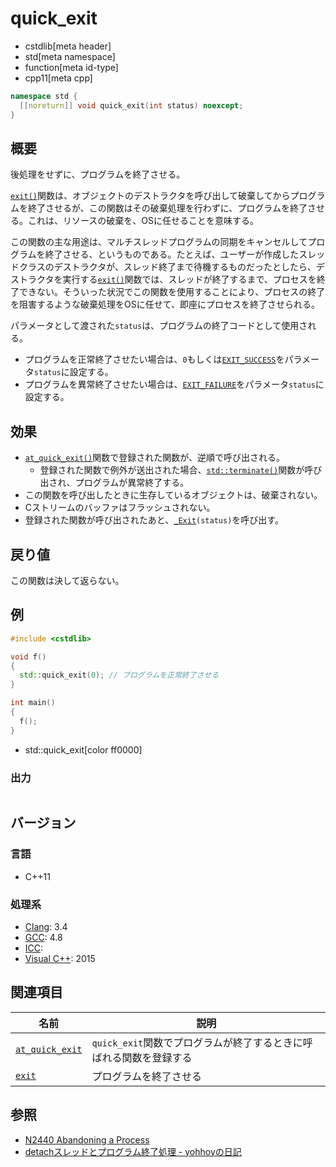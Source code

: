 # quick_exit
* cstdlib[meta header]
* std[meta namespace]
* function[meta id-type]
* cpp11[meta cpp]

```cpp
namespace std {
  [[noreturn]] void quick_exit(int status) noexcept;
}
```

## 概要
後処理をせずに、プログラムを終了させる。

[`exit()`](exit.md)関数は、オブジェクトのデストラクタを呼び出して破棄してからプログラムを終了させるが、この関数はその破棄処理を行わずに、プログラムを終了させる。これは、リソースの破棄を、OSに任せることを意味する。

この関数の主な用途は、マルチスレッドプログラムの同期をキャンセルしてプログラムを終了させる、というものである。たとえば、ユーザーが作成したスレッドクラスのデストラクタが、スレッド終了まで待機するものだったとしたら、デストラクタを実行する[`exit()`](exit.md)関数では、スレッドが終了するまで、プロセスを終了できない。そういった状況でこの関数を使用することにより、プロセスの終了を阻害するような破棄処理をOSに任せて、即座にプロセスを終了させられる。

パラメータとして渡された`status`は、プログラムの終了コードとして使用される。

- プログラムを正常終了させたい場合は、`0`もしくは[`EXIT_SUCCESS`](exit_success.md)をパラメータ`status`に設定する。
- プログラムを異常終了させたい場合は、[`EXIT_FAILURE`](exit_failure.md)をパラメータ`status`に設定する。


## 効果
- [`at_quick_exit()`](at_quick_exit.md)関数で登録された関数が、逆順で呼び出される。
    - 登録された関数で例外が送出された場合、[`std::terminate()`](/reference/exception/terminate.md)関数が呼び出され、プログラムが異常終了する。
- この関数を呼び出したときに生存しているオブジェクトは、破棄されない。
- Cストリームのバッファはフラッシュされない。
- 登録された関数が呼び出されたあと、[`_Exit`](exit_.md)`(status)`を呼び出す。


## 戻り値
この関数は決して返らない。


## 例
```cpp example
#include <cstdlib>

void f()
{
  std::quick_exit(0); // プログラムを正常終了させる
}

int main()
{
  f();
}
```
* std::quick_exit[color ff0000]

### 出力
```
```


## バージョン
### 言語
- C++11

### 処理系
- [Clang](/implementation.md#clang): 3.4
- [GCC](/implementation.md#gcc): 4.8
- [ICC](/implementation.md#icc): 
- [Visual C++](/implementation.md#visual_cpp): 2015


## 関連項目

| 名前 | 説明 |
|------|------|
| [`at_quick_exit`](at_quick_exit.md) | `quick_exit`関数でプログラムが終了するときに呼ばれる関数を登録する |
| [`exit`](exit.md) | プログラムを終了させる |


## 参照
- [N2440 Abandoning a Process](http://www.open-std.org/jtc1/sc22/wg21/docs/papers/2007/n2440.htm)
- [detachスレッドとプログラム終了処理 - yohhoyの日記](http://d.hatena.ne.jp/yohhoy/20120512/p1)

